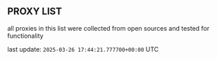 ## PROXY LIST

all proxies in this list were collected from open sources and tested for functionality

last update: `2025-03-26 17:44:21.777700+00:00` UTC